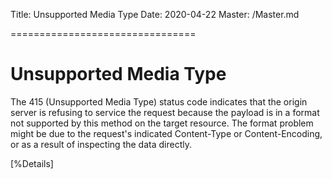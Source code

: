 Title: Unsupported Media Type
Date: 2020-04-22
Master: /Master.md

================================

Unsupported Media Type
=============================

The 415 (Unsupported Media Type) status code indicates that the
origin server is refusing to service the request because the payload
is in a format not supported by this method on the target resource.
The format problem might be due to the request's indicated
Content-Type or Content-Encoding, or as a result of inspecting the
data directly.

[%Details]